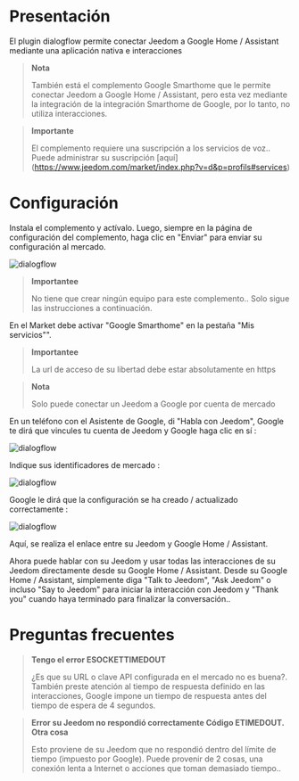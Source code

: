 # Presentación 

El plugin dialogflow permite conectar Jeedom a Google Home / Assistant mediante una aplicación nativa e interacciones

> **Nota**
>
> También está el complemento Google Smarthome que le permite conectar Jeedom a Google Home / Assistant, pero esta vez mediante la integración de la integración Smarthome de Google, por lo tanto, no utiliza interacciones.

> **Importante**
>
> El complemento requiere una suscripción a los servicios de voz.. Puede administrar su suscripción [aquí] (https://www.jeedom.com/market/index.php?v=d&p=profils#services)

# Configuración

Instala el complemento y actívalo. Luego, siempre en la página de configuración del complemento, haga clic en "Enviar" para enviar su configuración al mercado.

![dialogflow](../images/dialogflow1.png)

> **Importantee**
>
> No tiene que crear ningún equipo para este complemento.. Solo sigue las instrucciones a continuación.

En el Market debe activar "Google Smarthome" en la pestaña "Mis servicios"".

> **Importantee**
>
> La url de acceso de su libertad debe estar absolutamente en https

> **Nota**
>
> Solo puede conectar un Jeedom a Google por cuenta de mercado

En un teléfono con el Asistente de Google, di "Habla con Jeedom", Google te dirá que vincules tu cuenta de Jeedom y Google haga clic en sí : 

![dialogflow](../images/dialogflow2.png)

Indique sus identificadores de mercado : 

![dialogflow](../images/dialogflow3.png)

Google le dirá que la configuración se ha creado / actualizado correctamente : 

![dialogflow](../images/dialogflow4.png)

Aquí, se realiza el enlace entre su Jeedom y Google Home / Assistant.

Ahora puede hablar con su Jeedom y usar todas las interacciones de su Jeedom directamente desde su Google Home / Assistant.
Desde su Google Home / Assistant, simplemente diga "Talk to Jeedom", "Ask Jeedom" o incluso "Say to Jeedom" para iniciar la interacción con Jeedom y "Thank you" cuando haya terminado para finalizar la conversación..

# Preguntas frecuentes

>**Tengo el error ESOCKETTIMEDOUT**
>
>¿Es que su URL o clave API configurada en el mercado no es buena?. También preste atención al tiempo de respuesta definido en las interacciones, Google impone un tiempo de respuesta antes del tiempo de espera de 4 segundos.

>**Error su Jeedom no respondió correctamente Código ETIMEDOUT. Otra cosa**
>
>Esto proviene de su Jeedom que no respondió dentro del límite de tiempo (impuesto por Google). Puede provenir de 2 cosas, una conexión lenta a Internet o acciones que toman demasiado tiempo..
